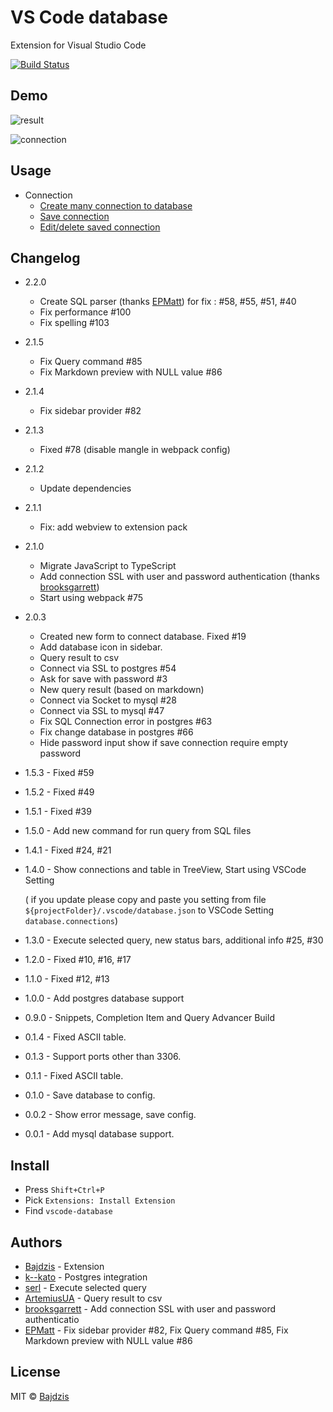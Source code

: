 # VS Code database
Extension for Visual Studio Code 

[![Build Status](https://travis-ci.com/Bajdzis/vscode-database.svg?branch=master)](https://travis-ci.com/Bajdzis/vscode-database)

## Demo

![result](https://github.com/Bajdzis/vscode-database/raw/master/readme/v2.0-result.gif)

![connection](https://github.com/Bajdzis/vscode-database/raw/master/readme/v2.0-connection.gif)

## Usage

* Connection
    * [Create many connection to database](https://github.com/Bajdzis/vscode-database/blob/master/doc/create-connection.md)
    * [Save connection](https://github.com/Bajdzis/vscode-database/blob/master/doc/save-connection.md)
    * [Edit/delete saved connection](https://github.com/Bajdzis/vscode-database/blob/master/doc/edit-connection.md)
 
## Changelog


* 2.2.0
    * Create SQL parser (thanks [EPMatt](https://github.com/EPMatt)) for fix : #58, #55, #51, #40
    * Fix performance #100
    * Fix spelling #103

* 2.1.5
    * Fix Query command #85
    * Fix Markdown preview with NULL value #86

* 2.1.4
    * Fix sidebar provider #82

* 2.1.3
    * Fixed #78 (disable mangle in webpack config)

* 2.1.2
    * Update dependencies

* 2.1.1
    * Fix: add webview to extension pack

* 2.1.0
    * Migrate JavaScript to TypeScript
    * Add connection SSL with user and password authentication (thanks [brooksgarrett](https://github.com/brooksgarrett))
    * Start using webpack #75

* 2.0.3
    * Created new form to connect database. Fixed #19 
    * Add database icon in sidebar.
    * Query result to csv
    * Connect via SSL to postgres #54
    * Ask for save with password #3
    * New query result (based on markdown)
    * Connect via Socket to mysql #28
    * Connect via SSL to mysql #47
    * Fix SQL Connection error in postgres #63
    * Fix change database in postgres #66
    * Hide password input show if save connection require empty password

* 1.5.3 - Fixed #59

* 1.5.2 - Fixed #49

* 1.5.1 - Fixed #39

* 1.5.0 - Add new command for run query from SQL files

* 1.4.1 - Fixed #24, #21

* 1.4.0 - Show connections and table in TreeView, Start using VSCode Setting

    ( if you update please copy and paste you setting from file `${projectFolder}/.vscode/database.json` to VSCode Setting `database.connections`)

* 1.3.0 - Execute selected query, new status bars, additional info #25, #30

* 1.2.0 - Fixed #10, #16, #17

* 1.1.0 - Fixed #12, #13

* 1.0.0 - Add postgres database support

* 0.9.0 - Snippets, Completion Item and Query Advancer Build

* 0.1.4 - Fixed ASCII table.

* 0.1.3 - Support ports other than 3306.

* 0.1.1 - Fixed ASCII table.

* 0.1.0 - Save database to config.

* 0.0.2 - Show error message, save config.

* 0.0.1 - Add mysql database support.

## Install
* Press `Shift+Ctrl+P` 
* Pick `Extensions: Install Extension`
* Find `vscode-database`

## Authors

* [Bajdzis](https://github.com/Bajdzis) - Extension
* [k--kato](https://github.com/kasecato) - Postgres integration
* [serl](https://github.com/serl) - Execute selected query
* [ArtemiusUA](https://github.com/ArtemiusUA) - Query result to csv
* [brooksgarrett](https://github.com/brooksgarrett) - Add connection SSL with user and password authenticatio
* [EPMatt](https://github.com/EPMatt) - Fix sidebar provider #82, Fix Query command #85, Fix Markdown preview with NULL value #86

## License
MIT © [Bajdzis](https://github.com/Bajdzis)
